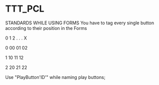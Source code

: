 # TTT_PCL

STANDARDS WHILE USING FORMS
You have to tag every single button according to their position in the Forms

   0   1   2 . . . X
     
0 00 01 02

1 10 11 12

2 20 21 22

Use "PlayButton'ID'" while naming play buttons;
